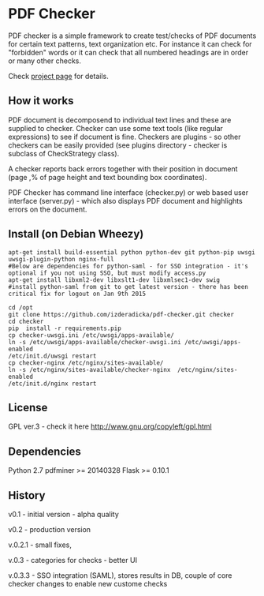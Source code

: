 PDF Checker
===========

PDF checker is a simple framework to create test/checks of PDF documents for certain text patterns, text organization etc.
For instance  it can check for "forbidden" words or  it can check that all numbered headings are in order or many other checks.

Check [project page](http://zderadicka.eu/projects/python/pdf-checker/) for details.

How it works
------------

PDF document is decomposend to individual text lines and these are supplied to checker. Checker can use some text tools (like regular expressions) to see if 
document is fine.   Checkers are plugins - so other checkers can be easily provided (see plugins directory - checker is subclass of CheckStrategy class).

A checker reports back errors together with their position in document (page ,% of page height and text bounding box coordinates). 

PDF Checker has command line interface (checker.py) or web based user interface (server.py) - which also displays PDF document and highlights errors on the document.

Install (on Debian Wheezy)
--------------------------
```
apt-get install build-essential python python-dev git python-pip uwsgi uwsgi-plugin-python nginx-full 
#Below are dependencies for python-saml - for SSO integration - it's optional if you not using SSO, but must modify access.py
apt-get install libxml2-dev libxslt1-dev libxmlsec1-dev swig
#install python-saml from git to get latest version - there has been critical fix for logout on Jan 9th 2015

cd /opt
git clone https://github.com/izderadicka/pdf-checker.git checker
cd checker
pip  install -r requirements.pip
cp checker-uwsgi.ini /etc/uwsgi/apps-available/
ln -s /etc/uwsgi/apps-available/checker-uwsgi.ini /etc/uwsgi/apps-enabled
/etc/init.d/uwsgi restart
cp checker-nginx /etc/nginx/sites-available/
ln -s /etc/nginx/sites-available/checker-nginx  /etc/nginx/sites-enabled
/etc/init.d/nginx restart
```

License
-------

GPL ver.3 - check it here http://www.gnu.org/copyleft/gpl.html

Dependencies
------------
Python 2.7
pdfminer >= 20140328
Flask >= 0.10.1

History
-------

v0.1 - initial version - alpha quality

v0.2 - production version

v.0.2.1 - small fixes, 

v.0.3 - categories for checks - better UI

v.0.3.3 -  SSO integration (SAML), stores results in DB,  couple of core checker changes to 
enable new custome checks
